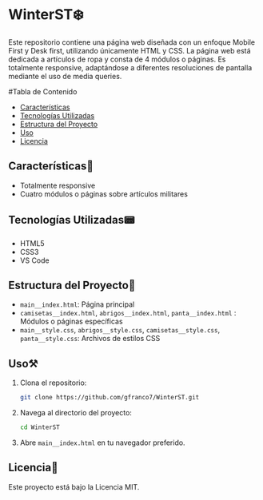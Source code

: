 # WinterST❄️


Este repositorio contiene una página web diseñada con un enfoque Mobile First y Desk first, utilizando únicamente HTML y CSS. La página web está dedicada a artículos de ropa y consta de 4 módulos o páginas. Es totalmente responsive, adaptándose a diferentes resoluciones de pantalla mediante el uso de media queries.

#Tabla de Contenido
- [Características](#características)
- [Tecnologías Utilizadas](#tecnologias-utilizadas)
- [Estructura del Proyecto](#estructura-del-proyecto)
- [Uso](#uso)
- [Licencia](#licencia)

## Características🎱

- Totalmente responsive
- Cuatro módulos o páginas sobre artículos militares

## Tecnologías Utilizadas📟

- HTML5
- CSS3
- VS Code


## Estructura del Proyecto🎼

- `main__index.html`: Página principal
- `camisetas__index.html`, `abrigos__index.html`, `panta__index.html` : Módulos o páginas específicas
- `main__style.css`, `abrigos__style.css`, `camisetas__style.css`, `panta__style.css`: Archivos de estilos CSS

## Uso⚒

1. Clona el repositorio:
    ```bash
    git clone https://github.com/gfranco7/WinterST.git
    ```
2. Navega al directorio del proyecto:
    ```bash
    cd WinterST
    ```
3. Abre `main__index.html` en tu navegador preferido.

## Licencia📓


Este proyecto está bajo la Licencia MIT.
